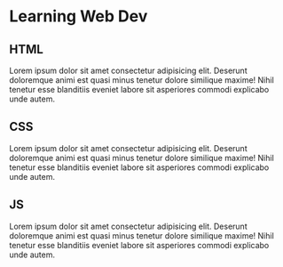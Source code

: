 <!DOCTYPE html>
<html lang="en">
  <head>
    <meta charset="UTF-8" />
    <meta http-equiv="X-UA-Compatible" content="IE=edge" />
    <meta name="viewport" content="width=device-width, initial-scale=1.0" />
    <title>Responsive Design Module 2</title>
    <link rel="stylesheet" href="style.css" />
  </head>
  <body>
    <!-- Comment -->
    <h1>Learning Web Dev</h1>
    <div class="container">
      <div class="row">
        <section class="col-md-6 col-lg-4">
          <div class="textbox">
            <h2>HTML</h2>
            <p>
              Lorem ipsum dolor sit amet consectetur adipisicing elit. Deserunt
              doloremque animi est quasi minus tenetur dolore similique maxime!
              Nihil tenetur esse blanditiis eveniet labore sit asperiores
              commodi explicabo unde autem.
            </p>
          </div>
        </section>
        <section class="col-md-6 col-lg-4">
          <div class="textbox">
            <h2>CSS</h2>
            <p>
              Lorem ipsum dolor sit amet consectetur adipisicing elit. Deserunt
              doloremque animi est quasi minus tenetur dolore similique maxime!
              Nihil tenetur esse blanditiis eveniet labore sit asperiores
              commodi explicabo unde autem.
            </p>
          </div>
        </section>
        <section class="col-md-12 col-lg-4">
          <div class="textbox">
            <h2>JS</h2>
            <p>
              Lorem ipsum dolor sit amet consectetur adipisicing elit. Deserunt
              doloremque animi est quasi minus tenetur dolore similique maxime!
              Nihil tenetur esse blanditiis eveniet labore sit asperiores
              commodi explicabo unde autem.
            </p>
          </div>
        </section>
      </div>
    </div>
  </body>
</html>
